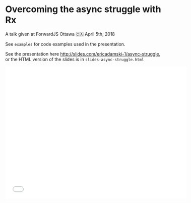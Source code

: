 # Overcoming the async struggle with Rx

A talk given at ForwardJS Ottawa 🇨🇦 April 5th, 2018

See `examples` for code examples used in the presentation.

See the presentation here http://slides.com/ericadamski-1/async-struggle, or the HTML version of the slides is in `slides-async-struggle.html`

<iframe src="//slides.com/ericadamski-1/async-struggle/embed?style=light" width="576" height="420" scrolling="no" frameborder="0" webkitallowfullscreen mozallowfullscreen allowfullscreen></iframe>
